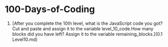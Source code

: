 # 100-Days-of-Coding

1) [After you complete the 10th level, what is the JavaScript code you got? 
Cut and paste and assign it to the variable level_10_code.How many blocks did you have left? Assign it to the variable remaining_blocks.](0.1 Level10.md)
